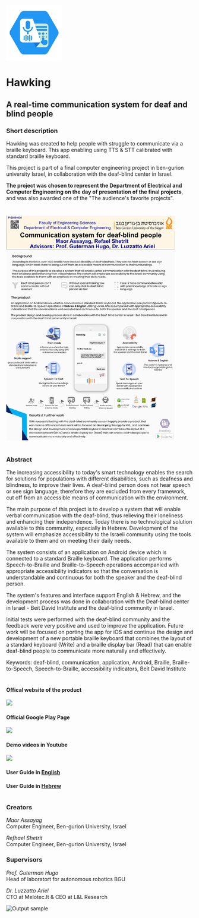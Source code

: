 
<img src="https://github.com/MaorAssayag/Hawking/blob/master/Android%20Studio/app/src/main/ic_hawking-web.png" width="150">

# Hawking
## A real-time communication system for deaf and blind people

### Short description
Hawking was created to help people with struggle to communicate via a braille keyboard.
This app enabling using TTS & STT calibrated with standard braille keyboard.  

This project is part of a final computer engineering project in ben-gurion university Israel,
in collaboration with the deaf-blind center in Israel.  

**The project was chosen to represent the Department of Electrical and Computer Engineering on the day of presentation of the final projects**, and was also awarded one of the "The audience's favorite projects".
     
#
#
<img src="https://github.com/MaorAssayag/Hawking/blob/master/readme%20assets/poster.JPG" width="90%" height="90%"> 
  
#
#
### Abstract

The increasing accessibility to today's smart technology enables the search for solutions for populations with different disabilities, such as deafness and blindness, to improve their lives. A deaf-blind person does not hear speech or see sign language,  therefore they are excluded from every framework, cut off from an accessible means of communication with the environment.

The main purpose of this project is to develop a system that will enable verbal communication with the deaf-blind, thus relieving their loneliness and enhancing their independence. Today there is no technological solution available to this community, especially in Hebrew. Development of the system will emphasize accessibility to the Israeli community using the tools available to them and on meeting their daily needs.

The system consists of an application on Android device which is connected to a standard Braille keyboard. The application performs Speech-to-Braille and Braille-to-Speech operations accompanied with appropriate accessibility indicators so that the conversation is understandable and continuous for both the speaker and the deaf-blind person.

The system's features and interface support English & Hebrew, and the development process was done in collaboration with the Deaf-blind center in Israel - Beit David Institute and the deaf-blind community in Israel.

Initial tests were performed with the deaf-blind community and the feedback were very positive and used to improve the application. Future work will be focused on porting the app for iOS and continue the design and development of a new portable braille keyboard that combines the layout of a standard keyboard (Write) and a braille display bar (Read) that can enable deaf-blind people to communicate more naturally and effectively.

Keywords: deaf-blind, communication, application, Android, Braille, Braille-to-Speech, Speech-to-Braille, accessibility indicators, Beit David Institute  

#
#
#### Offical website of the product  
<a href="https://hawkingbgu.wixsite.com/application"><img src="https://weglot.com/wp-content/uploads/20190415174645/wix-logo2-1024x398.png" width="80"></a>     
  
#### Official Google Play Page  
<a href="https://play.google.com/store/apps/details?id=optimisticapps.Hawking"><img src="https://www.potomacofficersclub.com/assets/images/get-on-google-play.png" width="200"></a>     
  
#### Demo videos in Youtube    
<a href="https://www.youtube.com/channel/UCQ4F92f5KuSfIVwLLH8fPHA?view_as=subscriber"><img src="https://upload.wikimedia.org/wikipedia/commons/thumb/e/e1/Logo_of_YouTube_%282015-2017%29.svg/1280px-Logo_of_YouTube_%282015-2017%29.svg.png" width="100"></a>  

#### User Guide in <a href="https://docs.wixstatic.com/ugd/ad58f8_1ee4c6fc55bc4c18a19138974ed04948.pdf?index=true">English</a>  

#### User Guide in <a href="https://docs.wixstatic.com/ugd/ad58f8_9534e1c7ff81401185ae0dcac1d3794d.pdf?index=true">Hebrew</a>  
#
#
  
### Creators
*Maor Assayag*  
Computer Engineer, Ben-gurion University, Israel

*Refhael Shetrit*  
Computer Engineer, Ben-gurion University, Israel  

### Supervisors
*Prof. Guterman Hugo*  
Head of laboratort for autonomous robotics BGU
 		       
*Dr. Luzzatto Ariel*  
CTO at Melotec.lt & CEO at L&L Research  

![Output sample](https://github.com/MaorAssayag/Hawking/blob/master/readme%20assets/eng_demo_1.gif)
